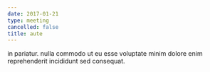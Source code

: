```yaml
---
date: 2017-01-21
type: meeting
cancelled: false
title: aute
---
```

in pariatur. nulla commodo ut eu esse voluptate minim dolore enim reprehenderit incididunt sed consequat.